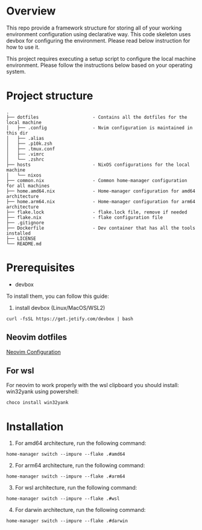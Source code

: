 # Overview

This repo provide a framework structure for storing all of your working environment configuration using declarative way. This code skeleton uses devbox for configuring the environment. Please read below instruction
for how to use it.

This project requires executing a setup script to configure the local machine environment. Please follow the instructions below based on your operating system.

# Project structure
```
.
├── dotfiles                    - Contains all the dotfiles for the local machine
│   ├── .config                 - Nvim configuration is maintained in this dir
│   ├── .alias
│   ├── .p10k.zsh
│   ├── .tmux.conf
│   ├── .vimrc
│   └── .zshrc
├── hosts                       - NixOS configurations for the local machine
│   └── nixos
├── common.nix                  - Common home-manager configuration for all machines
├── home.amd64.nix              - Home-manager configuration for amd64 architecture
├── home.arm64.nix              - Home-manager configuration for arm64 architecture
├── flake.lock                  - flake.lock file, remove if needed
├── flake.nix                   - flake configuration file
├── .gitignore
├── Dockerfile                  - Dev container that has all the tools installed
├── LICENSE
└── README.md
```

# Prerequisites
- devbox

To install them, you can follow this guide:
1. install devbox (Linux/MacOS/WSL2)
```
curl -fsSL https://get.jetify.com/devbox | bash
```

## Neovim dotfiles
[Neovim Configuration](./dotfiles/.config/nvim/README.md)

## For wsl
For neovim to work properly with the wsl clipboard you should install:
win32yank using powershell:
```
choco install win32yank
```

# Installation
1. For amd64 architecture, run the following command:
```
home-manager switch --impure --flake .#amd64
```

2. For arm64 architecture, run the following command:
```
home-manager switch --impure --flake .#arm64
```

3. For wsl architecture, run the following command:
```
home-manager switch --impure --flake .#wsl
```

4. For darwin architecture, run the following command:
```
home-manager switch --impure --flake .#darwin
```
